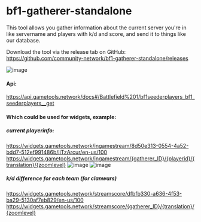 # bf1-gatherer-standalone

This tool allows you gather information about the current server you're in like servername and players with k/d and score, and send it to things like our database.

Download the tool via the release tab on GitHub: https://github.com/community-network/bf1-gatherer-standalone/releases

![image](https://user-images.githubusercontent.com/22680656/163713140-08f90900-c479-41bd-8219-f8299e5a5507.png)

#### Api:
https://api.gametools.network/docs#/Battlefield%201/bf1seederplayers_bf1_seederplayers__get

#### Which could be used for widgets, example:
##### current playerinfo:
https://widgets.gametools.network/ingamestream/8d50e313-0554-4a52-bdd7-512ef991486b/iiTzArcur/en-us/100
https://widgets.gametools.network/ingamestream/{gatherer_ID}/{playerid}/{translation}/{zoomlevel}
![image](https://user-images.githubusercontent.com/22680656/163713103-71e721eb-2f13-4b8d-8596-5330278522be.png)
![image](https://user-images.githubusercontent.com/22680656/163713112-14fe1b05-e3dc-4941-8e30-7e335c76aac1.png)

##### k/d difference for each team (for clanwars)
https://widgets.gametools.network/streamscore/dfbfb330-a636-4f53-ba29-5130af7eb829/en-us/100
https://widgets.gametools.network/streamscore/{gatherer_ID}/{translation}/{zoomlevel}

